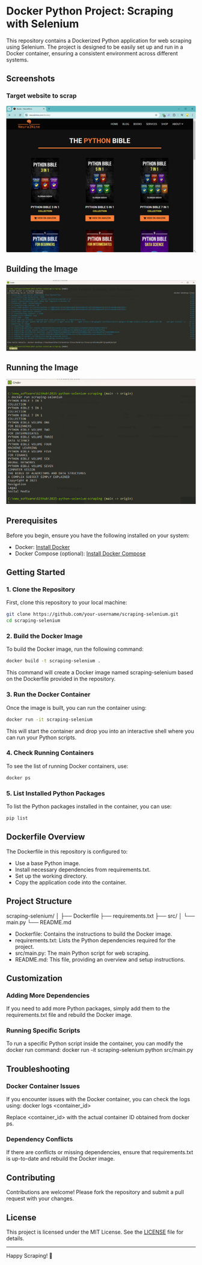 # Docker Python Project: Scraping with Selenium

This repository contains a Dockerized Python application for web scraping using Selenium. The project is designed to be easily set up and run in a Docker container, ensuring a consistent environment across different systems.

## Screenshots

### Target website to scrap

![Target Website](images/Pasted%20image%2020250124191048.png)
## Building the Image

![Building the Image](images/Pasted%20image%2020250124190631.png)

## Running the Image

![Running the Image](images/Pasted%20image%2020250124190913.png)
## Prerequisites

Before you begin, ensure you have the following installed on your system:

- Docker: [Install Docker](https://docs.docker.com/get-docker/)
- Docker Compose (optional): [Install Docker Compose](https://docs.docker.com/compose/install/)

## Getting Started

### 1. Clone the Repository

First, clone this repository to your local machine:

```bash
git clone https://github.com/your-username/scraping-selenium.git
cd scraping-selenium
```

### 2. Build the Docker Image

To build the Docker image, run the following command:

```bash
docker build -t scraping-selenium .
```

This command will create a Docker image named scraping-selenium based on the Dockerfile provided in the repository.

### 3. Run the Docker Container

Once the image is built, you can run the container using:
```bash
docker run -it scraping-selenium
```

This will start the container and drop you into an interactive shell where you can run your Python scripts.

### 4. Check Running Containers

To see the list of running Docker containers, use:
```bash
docker ps
```

### 5. List Installed Python Packages

To list the Python packages installed in the container, you can use:

```bash
pip list
```

## Dockerfile Overview

The Dockerfile in this repository is configured to:

- Use a base Python image.
- Install necessary dependencies from requirements.txt.
- Set up the working directory.
- Copy the application code into the container.

## Project Structure

scraping-selenium/
│
├── Dockerfile
├── requirements.txt
├── src/
│   └── main.py
└── README.md

- Dockerfile: Contains the instructions to build the Docker image.
- requirements.txt: Lists the Python dependencies required for the project.
- src/main.py: The main Python script for web scraping.
- README.md: This file, providing an overview and setup instructions.

## Customization

### Adding More Dependencies

If you need to add more Python packages, simply add them to the requirements.txt file and rebuild the Docker image.

### Running Specific Scripts

To run a specific Python script inside the container, you can modify the docker run command:
docker run -it scraping-selenium python src/main.py

## Troubleshooting

### Docker Container Issues

If you encounter issues with the Docker container, you can check the logs using:
docker logs <container_id>

Replace <container_id> with the actual container ID obtained from docker ps.

### Dependency Conflicts

If there are conflicts or missing dependencies, ensure that requirements.txt is up-to-date and rebuild the Docker image.

## Contributing

Contributions are welcome! Please fork the repository and submit a pull request with your changes.

## License

This project is licensed under the MIT License. See the [LICENSE](LICENSE) file for details.

---

Happy Scraping! 🚀